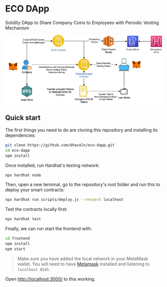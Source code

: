 # ECO DApp
Solidity DApp to Share Company Coins to Employees with Periodic Vesting Mechanism

![Architecture](arch.png)

## Quick start

The first things you need to do are cloning this repository and installing its
dependencies:

```sh
git clone https://github.com/dhavaln/eco-dapp.git
cd eco-dapp
npm install
```

Once installed, run Hardhat's testing network:

```sh
npx hardhat node
```

Then, open a new terminal, go to the repository's root folder and run this to
deploy your smart contracts:

```sh
npx hardhat run scripts/deploy.js --network localhost
```

Test the contracts locally first:

```sh
npx hardhat test
```

Finally, we can run start the frontend with:

```sh
cd frontend
npm install
npm start
```

> Make sure you have added the local network in your MetaMask wallet.
> You will need to have [Metamask](https://metamask.io) installed and listening to
`localhost 8545`.

Open [http://localhost:3000/](http://localhost:3000/) to this working.
